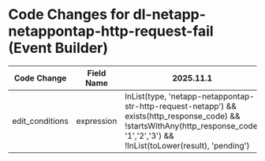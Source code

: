 # Code Changes for dl-netapp-netappontap-http-request-fail (Event Builder)

| Code Change | Field Name | 2025.11.1 | 2025.12.1 |
|-------------|------------|-----------|------------|
| edit_conditions | expression | InList(type, 'netapp-netappontap-str-http-request-netapp') && exists(http_response_code) && !startsWithAny(http_response_code, '1','2','3') && !InList(toLower(result), 'pending') | InList(type, 'netapp-netappontap-str-http-request-netapp') && !startsWithAny(http_response_code, '1','2','3') && !InList(toLower(result), 'pending') |